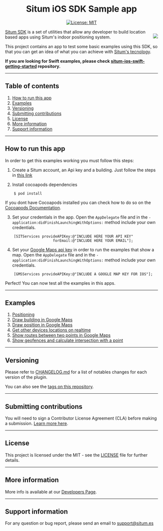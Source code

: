 <div style="text-align:center">

# Situm iOS SDK Sample app
[![License: MIT](https://img.shields.io/badge/License-MIT-blue.svg)](https://opensource.org/licenses/MIT)

</div>
<div style="float:right; margin-left: 1rem;">

[![](https://situm.com/wp-content/themes/situm/img/logo-situm.svg)](https://www.situm.es)
</div>

[Situm SDK](https://situm.com/docs/01-introduction/) is a set of utilities that allow any developer to build location based apps using Situm's indoor positioning system. 

This project contains an app to test some basic examples using this SDK, so that you can get an idea of what you can achieve with [Situm's tecnology](https://situm.com/en/).

**If you are looking for Swift examples, please check [situm-ios-swift-getting-started](https://github.com/situmtech/situm-ios-swift-getting-started) repository.**

---
## Table of contents
1. [How to run this app](#how-to-run-this-app)
2. [Examples](#examples)
2. [Versioning](#versioning)
3. [Submitting contributions](#submitting-contributions)
4. [License](#license)
5. [More information](#more-information)
6. [Support information](#support-information)

---
## How to run this app

In order to get this examples working you must follow this steps:

1. Create a Situm account, an Api key and a building. Just follow the steps in [this link](https://situm.com/docs/01-introduction/#3-toc-title)

2. Install cocoapods dependencies
```console
    $ pod install
```    

If you dont have Cocoapods installed you can check how to do so on the [Cocoapods Documentation](https://guides.cocoapods.org/using/getting-started.html#getting-started).

3. Set your credentials in the app. Open the `AppDelegate` file and in the  `-application:didFinishLaunchingWithOptions:` method include your own credentials.

```objc
    [SITServices provideAPIKey:@"INCLUDE HERE YOUR API KEY"
                      forEmail:@"INCLUDE HERE YOUR EMAIL"];
```


4. Set your [Google Maps api key](https://developers.google.com/maps/documentation/ios-sdk/get-api-key) in order to run the examples that show a map. Open the `AppDelegate` file and in the  `-application:didFinishLaunchingWithOptions:` method include your own credentials.

```objc
    [GMSServices provideAPIKey:@"INCLUDE A GOOGLE MAP KEY FOR IOS"];
```        


Perfect! You can now test all the examples in this apps.


---
## Examples

1. [Positioning](https://github.com/situmtech/situm-ios-getting-started/tree/master/GettingStarted/src/Samples/Positioning)
2. [Draw building in Google Maps](https://github.com/situmtech/situm-ios-getting-started/tree/master/GettingStarted/src/Samples/DrawBuilding)
3. [Draw position in Google Maps](https://github.com/situmtech/situm-ios-getting-started/tree/master/GettingStarted/src/Samples/DrawPosition)
4. [Get other devices locations on realtime](https://github.com/situmtech/situm-ios-getting-started/tree/master/GettingStarted/src/Samples/LocationAndRealTime)
5. [Show routes between two points in Google Maps](https://github.com/situmtech/situm-ios-getting-started/tree/master/GettingStarted/src/Samples/RouteAndDirections)
6. [Show geofences and calculate intersection with a point](https://github.com/situmtech/situm-ios-getting-started/tree/master/GettingStarted/src/Samples/Geofencing)

---
## Versioning

Please refer to [CHANGELOG.md](./CHANGELOG.md) for a list of notables changes for each version of the plugin.

You can also see the [tags on this repository](https://github.com/situmtech/situm-android-getting-started/tags).

---

## Submitting contributions

You will need to sign a Contributor License Agreement (CLA) before making a submission. [Learn more here](https://situm.com/contributions/). 

---
## License
This project is licensed under the MIT - see the [LICENSE](./LICENSE) file for further details.

---

## More information

More info is available at our [Developers Page](https://situm.com/docs/01-introduction/).

---

## Support information

For any question or bug report, please send an email to [support@situm.es](mailto:support@situm.es)
